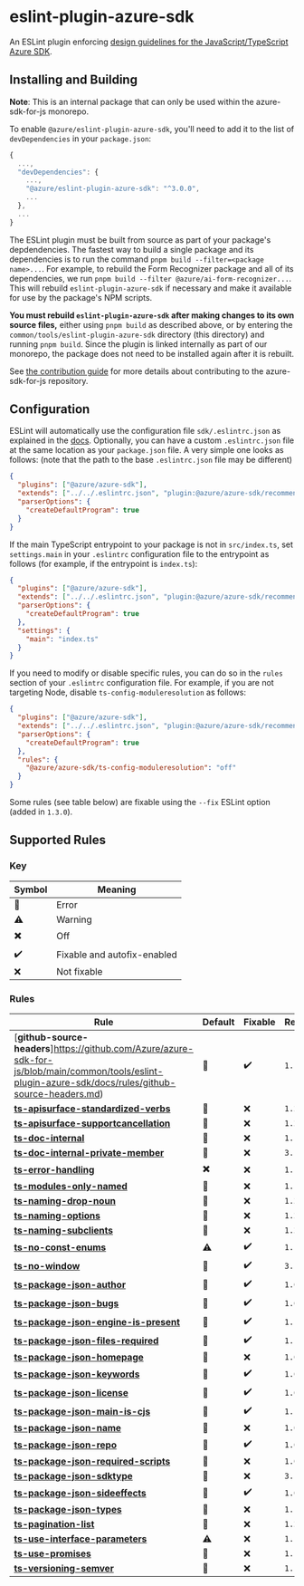# eslint-plugin-azure-sdk

An ESLint plugin enforcing [design guidelines for the JavaScript/TypeScript Azure SDK](https://azure.github.io/azure-sdk/typescript_introduction.html).

## Installing and Building

**Note**: This is an internal package that can only be used within the azure-sdk-for-js monorepo.

To enable `@azure/eslint-plugin-azure-sdk`, you'll need to add it to the list of `devDependencies` in your `package.json`:

```javascript
{
  ...,
  "devDependencies": {
    ...,
    "@azure/eslint-plugin-azure-sdk": "^3.0.0",
    ...
  },
  ...
}
```

The ESLint plugin must be built from source as part of your package's depdendencies. The fastest way to build a single package and its dependencies is to run the command `pnpm build --filter=<package name>...`. For example, to rebuild the Form Recognizer package and all of its dependencies, we run `pnpm build --filter @azure/ai-form-recognizer...`. This will rebuild `eslint-plugin-azure-sdk` if necessary and make it available for use by the package's NPM scripts.

**You must rebuild `eslint-plugin-azure-sdk` after making changes to its own source files,** either using `pnpm build` as described above, or by entering the `common/tools/eslint-plugin-azure-sdk` directory (this directory) and running `pnpm build`. Since the plugin is linked internally as part of our monorepo, the package does not need to be installed again after it is rebuilt.

See [the contribution guide](https://github.com/Azure/azure-sdk-for-js/blob/main/CONTRIBUTING.md) for more details about contributing to the azure-sdk-for-js repository.

## Configuration

ESLint will automatically use the configuration file `sdk/.eslintrc.json` as explained in the [docs](https://eslint.org/docs/user-guide/configuring#using-configuration-files-2). Optionally, you can have a custom `.eslintrc.json` file at the same location as your `package.json` file. A very simple one looks as follows: (note that the path to the base `.eslintrc.json` file may be different)

```json
{
  "plugins": ["@azure/azure-sdk"],
  "extends": ["../../.eslintrc.json", "plugin:@azure/azure-sdk/recommended"],
  "parserOptions": {
    "createDefaultProgram": true
  }
}
```

If the main TypeScript entrypoint to your package is not in `src/index.ts`, set `settings.main` in your `.eslintrc` configuration file to the entrypoint as follows (for example, if the entrypoint is `index.ts`):

```json
{
  "plugins": ["@azure/azure-sdk"],
  "extends": ["../../.eslintrc.json", "plugin:@azure/azure-sdk/recommended"],
  "parserOptions": {
    "createDefaultProgram": true
  },
  "settings": {
    "main": "index.ts"
  }
}
```

If you need to modify or disable specific rules, you can do so in the `rules` section of your `.eslintrc` configuration file. For example, if you are not targeting Node, disable `ts-config-moduleresolution` as follows:

```json
{
  "plugins": ["@azure/azure-sdk"],
  "extends": ["../../.eslintrc.json", "plugin:@azure/azure-sdk/recommended"],
  "parserOptions": {
    "createDefaultProgram": true
  },
  "rules": {
    "@azure/azure-sdk/ts-config-moduleresolution": "off"
  }
}
```

Some rules (see table below) are fixable using the `--fix` ESLint option (added in `1.3.0`).

## Supported Rules

### Key

| Symbol                    | Meaning                     |
| ------------------------- | --------------------------- |
| :triangular_flag_on_post: | Error                       |
| :warning:                 | Warning                     |
| :heavy_multiplication_x:  | Off                         |
| :heavy_check_mark:        | Fixable and autofix-enabled |
| :x:                       | Not fixable                 |

### Rules

| Rule                                                                                                                                                                              | Default                   | Fixable            | Release |
| --------------------------------------------------------------------------------------------------------------------------------------------------------------------------------- | ------------------------- | ------------------ | ------- |
| [**github-source-headers**]https://github.com/Azure/azure-sdk-for-js/blob/main/common/tools/eslint-plugin-azure-sdk/docs/rules/github-source-headers.md)                          | :triangular_flag_on_post: | :heavy_check_mark: | `1.1.0` |
| [**ts-apisurface-standardized-verbs**](https://github.com/Azure/azure-sdk-for-js/blob/main/common/tools/eslint-plugin-azure-sdk/docs/rules/ts-apisurface-standardized-verbs.md)   | :triangular_flag_on_post: | :x:                | `1.2.0` |
| [**ts-apisurface-supportcancellation**](https://github.com/Azure/azure-sdk-for-js/blob/main/common/tools/eslint-plugin-azure-sdk/docs/rules/ts-apisurface-supportcancellation.md) | :triangular_flag_on_post: | :x:                | `1.2.0` |
| [**ts-doc-internal**](https://github.com/Azure/azure-sdk-for-js/blob/main/common/tools/eslint-plugin-azure-sdk/docs/rules/ts-doc-internal.md)                                     | :triangular_flag_on_post: | :x:                | `1.1.0` |
| [**ts-doc-internal-private-member**](https://github.com/Azure/azure-sdk-for-js/blob/main/common/tools/eslint-plugin-azure-sdk/docs/rules/ts-doc-internal-private-member.md)       | :triangular_flag_on_post: | :x:                | `3.1.0` |
| [**ts-error-handling**](https://github.com/Azure/azure-sdk-for-js/blob/main/common/tools/eslint-plugin-azure-sdk/docs/rules/ts-error-handling.md)                                 | :heavy_multiplication_x:  | :x:                | `1.1.0` |
| [**ts-modules-only-named**](https://github.com/Azure/azure-sdk-for-js/blob/main/common/tools/eslint-plugin-azure-sdk/docs/rules/ts-modules-only-named.md)                         | :triangular_flag_on_post: | :x:                | `1.1.0` |
| [**ts-naming-drop-noun**](https://github.com/Azure/azure-sdk-for-js/blob/main/common/tools/eslint-plugin-azure-sdk/docs/rules/ts-naming-drop-noun.md)                             | :triangular_flag_on_post: | :x:                | `1.2.0` |
| [**ts-naming-options**](https://github.com/Azure/azure-sdk-for-js/blob/main/common/tools/eslint-plugin-azure-sdk/docs/rules/ts-naming-options.md)                                 | :triangular_flag_on_post: | :x:                | `1.2.0` |
| [**ts-naming-subclients**](https://github.com/Azure/azure-sdk-for-js/blob/main/common/tools/eslint-plugin-azure-sdk/docs/rules/ts-naming-subclients.md)                           | :triangular_flag_on_post: | :x:                | `1.2.0` |
| [**ts-no-const-enums**](https://github.com/Azure/azure-sdk-for-js/blob/main/common/tools/eslint-plugin-azure-sdk/docs/rules/ts-no-const-enums.md)                                 | :warning:                 | :heavy_check_mark: | `1.1.0` |
| [**ts-no-window**](https://github.com/Azure/azure-sdk-for-js/blob/main/common/tools/eslint-plugin-azure-sdk/docs/rules/ts-no-window.md)                                           | :triangular_flag_on_post: | :heavy_check_mark: | `3.1.0` |
| [**ts-package-json-author**](https://github.com/Azure/azure-sdk-for-js/blob/main/common/tools/eslint-plugin-azure-sdk/docs/rules/ts-package-json-author.md)                       | :triangular_flag_on_post: | :heavy_check_mark: | `1.0.0` |
| [**ts-package-json-bugs**](https://github.com/Azure/azure-sdk-for-js/blob/main/common/tools/eslint-plugin-azure-sdk/docs/rules/ts-package-json-bugs.md)                           | :triangular_flag_on_post: | :heavy_check_mark: | `1.0.0` |
| [**ts-package-json-engine-is-present**](https://github.com/Azure/azure-sdk-for-js/blob/main/common/tools/eslint-plugin-azure-sdk/docs/rules/ts-package-json-engine-is-present.md) | :triangular_flag_on_post: | :heavy_check_mark: | `1.1.0` |
| [**ts-package-json-files-required**](https://github.com/Azure/azure-sdk-for-js/blob/main/common/tools/eslint-plugin-azure-sdk/docs/rules/ts-package-json-files-required.md)       | :triangular_flag_on_post: | :heavy_check_mark: | `1.1.0` |
| [**ts-package-json-homepage**](https://github.com/Azure/azure-sdk-for-js/blob/main/common/tools/eslint-plugin-azure-sdk/docs/rules/ts-package-json-homepage.md)                   | :triangular_flag_on_post: | :x:                | `1.0.0` |
| [**ts-package-json-keywords**](https://github.com/Azure/azure-sdk-for-js/blob/main/common/tools/eslint-plugin-azure-sdk/docs/rules/ts-package-json-keywords.md)                   | :triangular_flag_on_post: | :heavy_check_mark: | `1.0.0` |
| [**ts-package-json-license**](https://github.com/Azure/azure-sdk-for-js/blob/main/common/tools/eslint-plugin-azure-sdk/docs/rules/ts-package-json-license.md)                     | :triangular_flag_on_post: | :heavy_check_mark: | `1.0.0` |
| [**ts-package-json-main-is-cjs**](https://github.com/Azure/azure-sdk-for-js/blob/main/common/tools/eslint-plugin-azure-sdk/docs/rules/ts-package-json-main-is-cjs.md)             | :triangular_flag_on_post: | :heavy_check_mark: | `1.1.0` |
| [**ts-package-json-name**](https://github.com/Azure/azure-sdk-for-js/blob/main/common/tools/eslint-plugin-azure-sdk/docs/rules/ts-package-json-name.md)                           | :triangular_flag_on_post: | :x:                | `1.0.0` |
| [**ts-package-json-repo**](https://github.com/Azure/azure-sdk-for-js/blob/main/common/tools/eslint-plugin-azure-sdk/docs/rules/ts-package-json-repo.md)                           | :triangular_flag_on_post: | :heavy_check_mark: | `1.0.0` |
| [**ts-package-json-required-scripts**](https://github.com/Azure/azure-sdk-for-js/blob/main/common/tools/eslint-plugin-azure-sdk/docs/rules/ts-package-json-required-scripts.md)   | :triangular_flag_on_post: | :x:                | `1.0.0` |
| [**ts-package-json-sdktype**](https://github.com/Azure/azure-sdk-for-js/blob/main/common/tools/eslint-plugin-azure-sdk/docs/rules/ts-package-json-sdktype.md)                     | :triangular_flag_on_post: | :x:                | `3.1.0` |
| [**ts-package-json-sideeffects**](https://github.com/Azure/azure-sdk-for-js/blob/main/common/tools/eslint-plugin-azure-sdk/docs/rules/ts-package-json-sideeffects.md)             | :triangular_flag_on_post: | :heavy_check_mark: | `1.0.0` |
| [**ts-package-json-types**](https://github.com/Azure/azure-sdk-for-js/blob/main/common/tools/eslint-plugin-azure-sdk/docs/rules/ts-package-json-types.md)                         | :triangular_flag_on_post: | :x:                | `1.1.0` |
| [**ts-pagination-list**](https://github.com/Azure/azure-sdk-for-js/blob/main/common/tools/eslint-plugin-azure-sdk/docs/rules/ts-pagination-list.md)                               | :triangular_flag_on_post: | :x:                | `1.2.0` |
| [**ts-use-interface-parameters**](https://github.com/Azure/azure-sdk-for-js/blob/main/common/tools/eslint-plugin-azure-sdk/docs/rules/ts-use-interface-parameters.md)             | :warning:                 | :x:                | `1.1.0` |
| [**ts-use-promises**](https://github.com/Azure/azure-sdk-for-js/blob/main/common/tools/eslint-plugin-azure-sdk/docs/rules/ts-use-promises.md)                                     | :triangular_flag_on_post: | :x:                | `1.1.0` |
| [**ts-versioning-semver**](https://github.com/Azure/azure-sdk-for-js/blob/main/common/tools/eslint-plugin-azure-sdk/docs/rules/ts-versioning-semver.md)                           | :triangular_flag_on_post: | :x:                | `1.1.0` |
